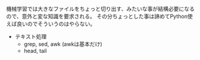 機械学習では大きなファイルをちょっと切り出す、みたいな事が結構必要になるので、意外と変な知識を要求される。
その分ちょっとした事は諦めてPython使えば良いのでそういうのはやらない。

- テキスト処理
  - grep, sed, awk (awkは基本だけ)
  - head, tail
